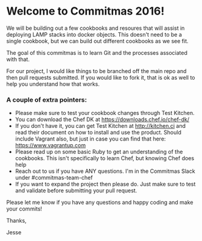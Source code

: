 # Welcome to Commitmas 2016! 

We will be building out a few cookbooks and resoures that will assist in deploying LAMP stacks into docker objects. This doesn't need to be a single cookbook, but we can build out different cookbooks as we see fit. 

The goal of this commitmas is to learn Git and the processes associated with that.


For our project, I would like things to be branched off the main repo and then pull requests submitted. If you would like to fork it, that is ok as well to help you understand how that works. 

### A couple of extra pointers: 

- Please make sure to test your cookbook changes through Test Kitchen.
- You can download the Chef DK at https://downloads.chef.io/chef-dk/
- If you don't have it, you can get Test Kitchen at http://kitchen.ci and read their document on how to install and use the product. Should include Vagrant also, but just in case you can find that here: https://www.vagrantup.com
- Please read up on some basic Ruby to get an understanding of the cookbooks. This isn't specifically to learn Chef, but knowing Chef does help
- Reach out to us if you have ANY questions. I'm in the Commitmas Slack under #commitmas-team-chef
- If you want to expand the project then please do. Just make sure to test and validate before submitting your pull request. 


Please let me know if you have any questions and happy coding and make your commits! 

Thanks,

Jesse
